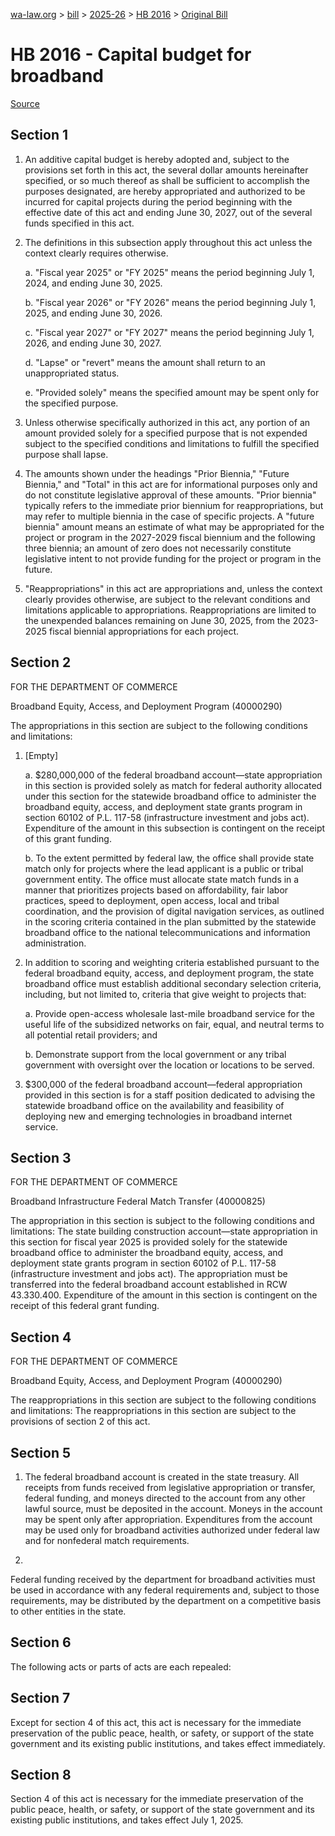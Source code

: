 [wa-law.org](/) > [bill](/bill/) > [2025-26](/bill/2025-26/) > [HB 2016](/bill/2025-26/hb/2016/) > [Original Bill](/bill/2025-26/hb/2016/1/)

# HB 2016 - Capital budget for broadband

[Source](http://lawfilesext.leg.wa.gov/biennium/2025-26/Pdf/Bills/House%20Bills/2016.pdf)

## Section 1
1. An additive capital budget is hereby adopted and, subject to the provisions set forth in this act, the several dollar amounts hereinafter specified, or so much thereof as shall be sufficient to accomplish the purposes designated, are hereby appropriated and authorized to be incurred for capital projects during the period beginning with the effective date of this act and ending June 30, 2027, out of the several funds specified in this act.

2. The definitions in this subsection apply throughout this act unless the context clearly requires otherwise.

    a. "Fiscal year 2025" or "FY 2025" means the period beginning July 1, 2024, and ending June 30, 2025.

    b. "Fiscal year 2026" or "FY 2026" means the period beginning July 1, 2025, and ending June 30, 2026.

    c. "Fiscal year 2027" or "FY 2027" means the period beginning July 1, 2026, and ending June 30, 2027.

    d. "Lapse" or "revert" means the amount shall return to an unappropriated status.

    e. "Provided solely" means the specified amount may be spent only for the specified purpose.

3. Unless otherwise specifically authorized in this act, any portion of an amount provided solely for a specified purpose that is not expended subject to the specified conditions and limitations to fulfill the specified purpose shall lapse.

4. The amounts shown under the headings "Prior Biennia," "Future Biennia," and "Total" in this act are for informational purposes only and do not constitute legislative approval of these amounts. "Prior biennia" typically refers to the immediate prior biennium for reappropriations, but may refer to multiple biennia in the case of specific projects. A "future biennia" amount means an estimate of what may be appropriated for the project or program in the 2027-2029 fiscal biennium and the following three biennia; an amount of zero does not necessarily constitute legislative intent to not provide funding for the project or program in the future.

5. "Reappropriations" in this act are appropriations and, unless the context clearly provides otherwise, are subject to the relevant conditions and limitations applicable to appropriations. Reappropriations are limited to the unexpended balances remaining on June 30, 2025, from the 2023-2025 fiscal biennial appropriations for each project.

## Section 2
FOR THE DEPARTMENT OF COMMERCE

Broadband Equity, Access, and Deployment Program (40000290)

The appropriations in this section are subject to the following conditions and limitations:

1. [Empty]

    a. $280,000,000 of the federal broadband account—state appropriation in this section is provided solely as match for federal authority allocated under this section for the statewide broadband office to administer the broadband equity, access, and deployment state grants program in section 60102 of P.L. 117-58 (infrastructure investment and jobs act). Expenditure of the amount in this subsection is contingent on the receipt of this grant funding.

    b. To the extent permitted by federal law, the office shall provide state match only for projects where the lead applicant is a public or tribal government entity. The office must allocate state match funds in a manner that prioritizes projects based on affordability, fair labor practices, speed to deployment, open access, local and tribal coordination, and the provision of digital navigation services, as outlined in the scoring criteria contained in the plan submitted by the statewide broadband office to the national telecommunications and information administration.

2. In addition to scoring and weighting criteria established pursuant to the federal broadband equity, access, and deployment program, the state broadband office must establish additional secondary selection criteria, including, but not limited to, criteria that give weight to projects that:

    a. Provide open-access wholesale last-mile broadband service for the useful life of the subsidized networks on fair, equal, and neutral terms to all potential retail providers; and

    b. Demonstrate support from the local government or any tribal government with oversight over the location or locations to be served.

3. $300,000 of the federal broadband account—federal appropriation provided in this section is for a staff position dedicated to advising the statewide broadband office on the availability and feasibility of deploying new and emerging technologies in broadband internet service.

## Section 3
FOR THE DEPARTMENT OF COMMERCE

Broadband Infrastructure Federal Match Transfer (40000825)

The appropriation in this section is subject to the following conditions and limitations: The state building construction account—state appropriation in this section for fiscal year 2025 is provided solely for the statewide broadband office to administer the broadband equity, access, and deployment state grants program in section 60102 of P.L. 117-58 (infrastructure investment and jobs act). The appropriation must be transferred into the federal broadband account established in RCW 43.330.400. Expenditure of the amount in this section is contingent on the receipt of this federal grant funding.

## Section 4
FOR THE DEPARTMENT OF COMMERCE

Broadband Equity, Access, and Deployment Program (40000290)

The reappropriations in this section are subject to the following conditions and limitations: The reappropriations in this section are subject to the provisions of section 2 of this act.

## Section 5
1. The federal broadband  account is created in  the state treasury. All receipts from funds received from legislative appropriation or transfer, federal funding, and moneys directed to the account from any other lawful source, must be deposited in the account. Moneys in the account may be spent only after appropriation. Expenditures from the account may be used only for broadband activities authorized under federal law and for nonfederal match requirements.

2.

Federal funding received by the department for broadband  activities must be used in accordance with any federal requirements and, subject to those requirements, may be distributed by the department on a competitive basis to other entities in the state.

## Section 6
The following acts or parts of acts are each repealed:

## Section 7
Except for section 4 of this act, this act is necessary for the immediate preservation of the public peace, health, or safety, or support of the state government and its existing public institutions, and takes effect immediately.

## Section 8
Section 4 of this act is necessary for the immediate preservation of the public peace, health, or safety, or support of the state government and its existing public institutions, and takes effect July 1, 2025.
